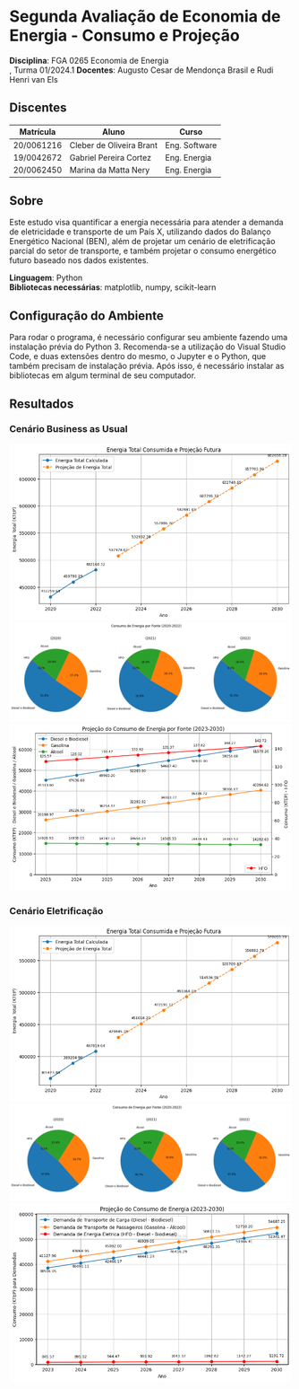 # Segunda Avaliação de Economia de Energia - Consumo e Projeção

**Disciplina**: FGA 0265 Economia de Energia<br>, Turma 01/2024.1
**Docentes**: Augusto Cesar de Mendonça Brasil e Rudi Henri van Els

## Discentes
|Matrícula | Aluno | Curso |
| -- | -- | -- |
| 20/0061216  |  Cleber de Oliveira Brant | Eng. Software |
| 19/0042672  |  Gabriel Pereira Cortez | Eng. Energia |
| 20/0062450  |  Marina da Matta Nery | Eng. Energia |

## Sobre
Este estudo visa quantificar a energia necessária para atender a demanda de eletricidade e transporte de um País X, utilizando dados do Balanço Energético Nacional (BEN), além de projetar um cenário de eletrificação parcial do setor de transporte, e também projetar o consumo energético futuro baseado nos dados existentes.

**Linguagem**: Python<br>
**Bibliotecas necessárias**: matplotlib, numpy, scikit-learn

## Configuração do Ambiente
Para rodar o programa, é necessário configurar seu ambiente fazendo uma instalação prévia do Python 3. Recomenda-se a utilização do Visual Studio Code, e duas extensões dentro do mesmo, o Jupyter e o Python, que também precisam de instalação prévia. Após isso, é necessário instalar as bibliotecas em algum terminal de seu computador.

## Resultados
### Cenário Business as Usual
![Energia Total](./assets/energiaTotal.png)
![Consumo por Fonte](./assets/consumoEnergiaPorFonte.png)
![Projeçao Consumo](./assets/projecaoConsumoEnergia.png)

### Cenário Eletrificação
![Energia Total](./assets/energiaTotal_Eletrificado.png)
![Consumo por Fonte](./assets/consumoEnergiaPorFonte_Eletrificado.png)
![Projeçao Consumo](./assets/projecaoConsumoEnergia_Eletrificado.png)
